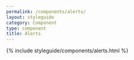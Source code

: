 ```yaml
---
permalink: /components/alerts/
layout: styleguide
category: Component
type: component
title: Alerts
---
```


{% include styleguide/components/alerts.html %}
